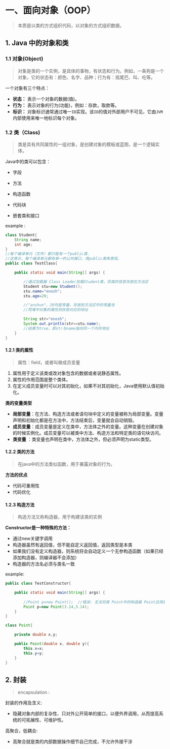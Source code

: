 # 一、面向对象（OOP）

>本质是以类的方式组织代码，以对象的方式组织数据。

## 1. Java 中的对象和类

### 1.1 对象(Object)

> 对象是类的一个实例，是具体的事物，有状态和行为。例如，一条狗是一个对象，它的状态有：颜色、名字、品种；行为有：摇尾巴、叫、吃等。

一个对象有三个特点：

- **状态：** 表示一个对象的数据(值)。
- **行为：** 表示对象的行为(功能)，例如：存款，取款等。
- **标识：** 对象标识通常通过唯一`ID`实现。该`ID`的值对外部用户不可见，它由`JVM`内部使用来唯一地标识每个对象。

### 1.2 类（Class)

> 类是具有共同属性的一组对象，是创建对象的模板或蓝图，是一个逻辑实体。

Java中的类可以包含：

- 字段

- 方法

- 构造函数

- 代码块

- 嵌套类和接口

example :

```java
class Student{
	String name;
	int age;
}
//每个编译单元（文件）都只能有一个public类.
//这表示，每个编译单元都有单一的公共接口，用public类来表现。
public class TestClass{

	public static void main(String[] args) {

		//通过加载器 Class Loader加载Student类，将类的信息存放在方法区
		Student stu=new Student();
		stu.name="enosh";
		stu.age=20;

		//"anshun"、20均是常量，存放到方法区中的常量池
		//而堆中对象的属性则存放对应的地址

		String str="enosh";
		System.out.println(str==stu.name);
		//结果为true，即str与name指向同一个内存地址
	}
}
```

#### 1.2.1 类的属性

> 属性：field，或者叫做成员变量

1. 属性用于定义该类或改对象包含的数据或者说静态属性。
2. 属性的作用范围是整个类体。
3. 在定义成员变量时可以对其初始化，如果不对其初始化，Java使用默认值初始化。

**类的变量类型**

- **局部变量**：在方法、构造方法或者语句块中定义的变量被称为局部变量。变量声明和初始化都是在方法中，方法结束后，变量就会自动销毁。
- **成员变量**：成员变量是定义在类中，方法体之外的变量。这种变量在创建对象的时候实例化。成员变量可以被类中方法、构造方法和特定类的语句块访问。
- **类变量**    ：类变量也声明在类中，方法体之外，但必须声明为static类型。

#### 1.2.2 类的方法

> 在java中的方法类似函数，用于暴露对象的行为。

**方法的优点**

- 代码可重用性
- 代码优化

#### 1.2.3 构造方法

> 构造方法又称构造器，用于构建该类的实例

**Constructor是一种特殊的方法：**

- 通过new关键字调用
- 构造器虽然有返回值，但不能自定义返回值，返回类型是本类
- 如果我们没有定义构造器，则系统将会自动定义一个无参构造函数（如果已经添加构造器，则编译器不会添加）
- 构造器的方法名必须与类名一致

example:

```java
public class TestConstructor{

	public static void main(String[] args) {
		
		//Point p=new Point();  //错误: 无法将类 Point中的构造器 Point应用到给定类型;
		Point p=new Point(3.14,3.14);
	}
}

class Point{

	private double x,y;

	public Point(double x, double y){
		this.x=x;
		this.y=y;
	}
}
```

## 2. 封装 

> encapsulation :

封装的作用及含义:

- 隐藏对象内部的复杂性、只对外公开简单的接口，以便外界调用，从而提高系统的可拓展性、可维护性。

高聚合，低耦合:

- 高聚合就是类的内部数据操作细节自己完成，不允许外接干涉